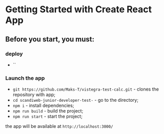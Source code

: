 # Getting Started with Create React App

## Before you start, you must:

### deploy

- ``

### Launch the app

- `git https://github.com/Maks-T/vistegra-test-calc.git` - clones the repository with app;
- `cd scandiweb-junior-developer-test-` - go to the directory;
- `npm i` - install dependencies;
- `npm run build` - build the project;
- `npm run start` - start the project;

the app will be available at `http://localhost:3000/`
